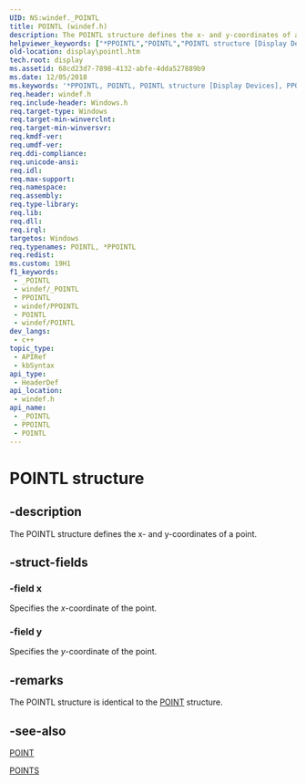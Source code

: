 ```yaml
---
UID: NS:windef._POINTL
title: POINTL (windef.h)
description: The POINTL structure defines the x- and y-coordinates of a point.
helpviewer_keywords: ["*PPOINTL","POINTL","POINTL structure [Display Devices]","PPOINTL","PPOINTL structure pointer [Display Devices]","display.pointl","grstrcts_bb79820f-05c8-42bf-a7a9-923b6fbc206e.xml","windef/POINTL","windef/PPOINTL"]
old-location: display\pointl.htm
tech.root: display
ms.assetid: 68cd23d7-7898-4132-abfe-4dda527889b9
ms.date: 12/05/2018
ms.keywords: '*PPOINTL, POINTL, POINTL structure [Display Devices], PPOINTL, PPOINTL structure pointer [Display Devices], display.pointl, grstrcts_bb79820f-05c8-42bf-a7a9-923b6fbc206e.xml, windef/POINTL, windef/PPOINTL'
req.header: windef.h
req.include-header: Windows.h
req.target-type: Windows
req.target-min-winverclnt: 
req.target-min-winversvr: 
req.kmdf-ver: 
req.umdf-ver: 
req.ddi-compliance: 
req.unicode-ansi: 
req.idl: 
req.max-support: 
req.namespace: 
req.assembly: 
req.type-library: 
req.lib: 
req.dll: 
req.irql: 
targetos: Windows
req.typenames: POINTL, *PPOINTL
req.redist: 
ms.custom: 19H1
f1_keywords:
 - _POINTL
 - windef/_POINTL
 - PPOINTL
 - windef/PPOINTL
 - POINTL
 - windef/POINTL
dev_langs:
 - c++
topic_type:
 - APIRef
 - kbSyntax
api_type:
 - HeaderDef
api_location:
 - windef.h
api_name:
 - _POINTL
 - PPOINTL
 - POINTL
---
```


# POINTL structure


## -description

The POINTL structure defines the x- and y-coordinates of a point.

## -struct-fields

### -field x

Specifies the <i>x</i>-coordinate of the point.

### -field y

Specifies the <i>y</i>-coordinate of the point.

## -remarks

The POINTL structure is identical to the <a href="/windows/desktop/api/windef/ns-windef-point">POINT</a> structure.

## -see-also

<a href="/windows/desktop/api/windef/ns-windef-point">POINT</a>



<a href="/windows/desktop/api/windef/ns-windef-points">POINTS</a>

